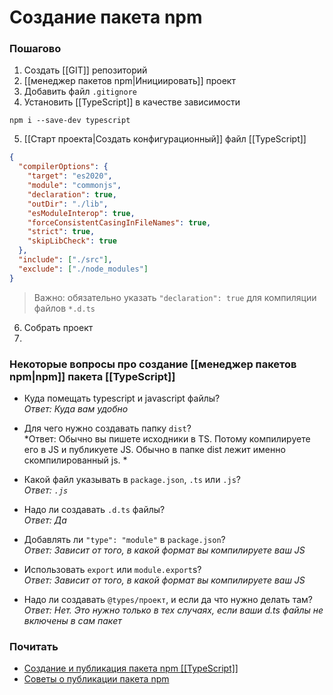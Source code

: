 # Создание пакета npm

### Пошагово

1. Создать [[GIT]] репозиторий
2. [[менеджер пакетов npm|Инициировать]] проект
3. Добавить файл `.gitignore`
4. Установить [[TypeScript]] в качестве зависимости
```
npm i --save-dev typescript
```
5. [[Старт проекта|Создать конфигурационный]] файл [[TypeScript]]
```json
{
  "compilerOptions": {
    "target": "es2020",
    "module": "commonjs",
    "declaration": true,
    "outDir": "./lib",
    "esModuleInterop": true,
    "forceConsistentCasingInFileNames": true,
    "strict": true, 
    "skipLibCheck": true
  },
  "include": ["./src"],
  "exclude": ["./node_modules"]
}
```

>Важно: обязательно указать `"declaration": true` для компиляции файлов `*.d.ts`

6. Собрать проект
7. 



### Некоторые вопросы про создание [[менеджер пакетов npm|npm]] пакета [[TypeScript]]

- Куда помещать typescript и javascript файлы?  
	*Ответ: Куда вам удобно*
	
- Для чего нужно создавать папку `dist`?  
*Ответ: Обычно вы пишете исходники в TS. Потому компилируете его в JS и публикуете JS. Обычно в папке dist лежит именно скомпилированный js. *

- Какой файл указывать в `package.json`, `.ts` или `.js`?  
*Ответ: `.js`*

- Надо ли создавать `.d.ts` файлы?  
*Ответ: Да*

- Добавлять ли `"type": "module"` в `package.json`?  
*Ответ: Зависит от того, в какой формат вы компилируете ваш JS*

- Использовать `export` или `module.export`s?  
*Ответ: Зависит от того, в какой формат вы компилируете ваш JS*

- Надо ли создавать `@types/проект`, и если да что нужно делать там?
*Ответ: Нет. Это нужно только в тех случаях, если ваши d.ts файлы не включены в сам пакет*



### Почитать
- [Создание и публикация пакета npm [[TypeScript]]](https://itnext.io/step-by-step-building-and-publishing-an-npm-typescript-package-44fe7164964c)
- [Советы о публикации пакета npm](https://blog.npmjs.org/post/165769683050/publishing-what-you-mean-to-publish)